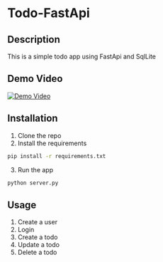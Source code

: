 # Todo-FastApi

## Description
This is a simple todo app using FastApi and SqlLite

## Demo Video
[![Demo Video](https://img.youtube.com/vi/9Z3Z3YQ4Zqk/0.jpg)](https://www.youtube.com/watch?v=9Z3Z3YQ4Zqk)

## Installation
1. Clone the repo
2. Install the requirements
```bash
pip install -r requirements.txt
```
3. Run the app
```bash
python server.py
```

## Usage
1. Create a user
2. Login
3. Create a todo
4. Update a todo
5. Delete a todo

